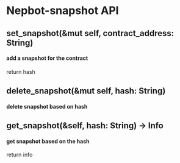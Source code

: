# Nepbot-snapshot API

## set_snapshot(&mut self, contract_address: String)
#### add a snapshot for the contract
return hash

## delete_snapshot(&mut self, hash: String)
#### delete snapshot based on hash


## get_snapshot(&self, hash: String) -> Info
#### get snapshot based on the hash
return info
